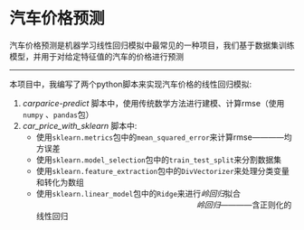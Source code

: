 # 汽车价格预测
汽车价格预测是机器学习线性回归模拟中最常见的一种项目，我们基于数据集训练模型，并用于对给定特征值的汽车的价格进行预测      

---    
本项目中，我编写了两个python脚本来实现汽车价格的线性回归模拟:    
1. *carparice-predict* 脚本中，使用传统数学方法进行建模、计算rmse（使用`numpy` 、`pandas`包）      
2. *car_price_with_sklearn* 脚本中:       
   * 使用`sklearn.metrics`包中的`mean_squared_error`来计算rmse————均方误差     
   * 使用`sklearn.model_selection`包中的`train_test_split`来分割数据集     
   * 使用`sklearn.feature_extraction`包中的`DivVectorizer`来处理分类变量和转化为数组      
   * 使用`sklearn.linear_model`包中的`Ridge`来进行*岭回归*拟合     
   &emsp; &emsp; &emsp; &emsp;&emsp; &emsp; &emsp; &emsp;  &emsp; &emsp; &emsp; &emsp; &emsp; &emsp; &emsp; &emsp; *岭回归*————含正则化的线性回归










